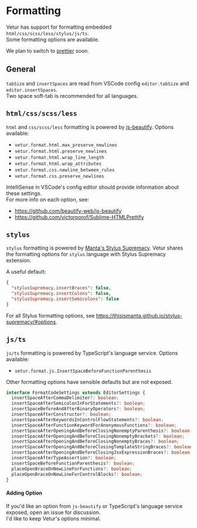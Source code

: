 # Formatting

Vetur has support for formatting embedded `html/css/scss/less/stylus/js/ts`.  
Some formatting options are available.

We plan to switch to [prettier](https://github.com/prettier/prettier) soon.

## General

`tabSize` and `insertSpaces` are read from VSCode config `editor.tabSize` and `editor.insertSpaces`.  
Two space soft-tab is recommended for all languages.

## `html/css/scss/less`

`html` and `css/scss/less` formatting is powered by [js-beautify](https://github.com/beautify-web/js-beautify).
Options available:

- `vetur.format.html.max_preserve_newlines`
- `vetur.format.html.preserve_newlines`
- `vetur.format.html.wrap_line_length`
- `vetur.format.html.wrap_attributes`
- `vetur.format.css.newline_between_rules`
- `vetur.format.css.preserve_newlines`

IntelliSense in VSCode's config editor should provide information about these settings.  
For more info on each option, see: 

- https://github.com/beautify-web/js-beautify
- https://github.com/victorporof/Sublime-HTMLPrettify

## `stylus`

`stylus` formatting is powered by [Manta's Stylus Supremacy](https://thisismanta.github.io/stylus-supremacy). Vetur shares the formatting options for `stylus` language with Stylus Supremacy extension.

A useful default:
```json
{
  "stylusSupremacy.insertBraces": false,
  "stylusSupremacy.insertColons": false,
  "stylusSupremacy.insertSemicolons": false
}
```

For all Stylus formatting options, see https://thisismanta.github.io/stylus-supremacy/#options.

## `js/ts`

`js/ts` formatting is powered by TypeScript's language service. Options available:

- `vetur.format.js.InsertSpaceBeforeFunctionParenthesis`

Other formatting options have sensible defaults but are not exposed.

```ts
interface FormatCodeSettings extends EditorSettings {
  insertSpaceAfterCommaDelimiter?: boolean;
  insertSpaceAfterSemicolonInForStatements?: boolean;
  insertSpaceBeforeAndAfterBinaryOperators?: boolean;
  insertSpaceAfterConstructor?: boolean;
  insertSpaceAfterKeywordsInControlFlowStatements?: boolean;
  insertSpaceAfterFunctionKeywordForAnonymousFunctions?: boolean;
  insertSpaceAfterOpeningAndBeforeClosingNonemptyParenthesis?: boolean;
  insertSpaceAfterOpeningAndBeforeClosingNonemptyBrackets?: boolean;
  insertSpaceAfterOpeningAndBeforeClosingNonemptyBraces?: boolean;
  insertSpaceAfterOpeningAndBeforeClosingTemplateStringBraces?: boolean;
  insertSpaceAfterOpeningAndBeforeClosingJsxExpressionBraces?: boolean;
  insertSpaceAfterTypeAssertion?: boolean;
  insertSpaceBeforeFunctionParenthesis?: boolean;
  placeOpenBraceOnNewLineForFunctions?: boolean;
  placeOpenBraceOnNewLineForControlBlocks?: boolean;
}
```

#### Adding Option

If you'd like an option from `js-beautify` or TypeScript's language service exposed, open an issue for discussion.  
I'd like to keep Vetur's options minimal.
